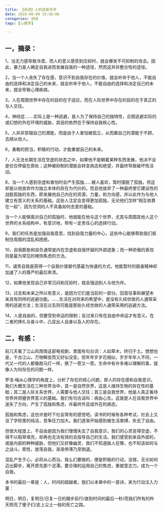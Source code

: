 ```yaml
---
title: 【阅读】人的自我寻求
date: 2016-08-09 15:58:06
categories: 阅读
tags: [心理学]

---
```

## 一，摘录：

1，当无力感导致冷漠，而人的意义感受到压抑时，就会爆发不可抑制的攻击。因此，暴力是人确定自我进而发展自我的一种途径，然而这并非整合性的途径。

2，当一个人丧失了存在感，意识不到自我存在的价值，就会听命于他人，不能自由的选择和决定自己的未来，就会听命于他人，不能自由的选择和决定自己的未来，就会导致心理疾病。

<!--more-->

3，人在周围世界中存在的目的在于适应，而在人际世界中存在的目的在于真正的与人交往。

4，神经症.......实际上是一种逃避，是人为了保持自己的独特性，企图逃避实际的或幻想的外在环境的威胁，其目的依然在于保持自我核心性。

5，人并非禁锢自己的潜能，而是由于人害怕被孤立，从而置自己的潜能于不顾，去顺从他人。

6，勇敢的担当，积极的行动，才能重塑自己的未来。

7，人无法长期生活在空虚的状态之中，如果他不是朝着某种东西发展，他决不会是仅仅停留在原处；这种被抑制的潜能会转变病态和绝望，并最终导致破坏性活动。

8，当一个人感到空虚和害怕时会产生孤独......被人喜欢，暂时摆脱了孤独，但这却是以他放弃作为独立本体的存在为代价的。而且他放弃了一种最终使它建设性的战胜孤独的东西，即发展他自己内在的资源，力量，和方向感，并以此作为与他人建立有意义的关系的基础。这些人注定会变得更加孤独，无论他们怎样“相互依靠在一起“，因为空洞的人不具备如何去爱的基础。

当一个人能够面对自己的孤独时，他就能在他与这个世界，尤其与周围其他人这个世界的关系结构中，有意识地，带有一定责任心的选择行动。

9，我们的任务是加强自我意思，找到自我力量的中心，这些中心能够帮助我们抵制住周围的混乱和困惑。

10，自我膨胀和自负通常是内在空虚和自我怀疑的外部迹象；而一种骄傲的表现则是最为常见的掩饰焦虑的方法。

11，谴责自我是获得一个自我价值替代感最为快速的方式。他能暂时的振奋精神却加速了人的尊严的最后奔溃。

12，如果他发现自己非常沉闷和压抑时，就会强迫别人与他为伴。

13，过去和未来之所以有意义，是因为它们是当前的一部分。回首往事和展望未来具有同样的逃避功能。......生活在对将来的希望中，是没有久经世故的人通常采用的逃避方法；生活在过去则可能是那些久经世故的人通常采用的逃避方法。

14，人是自由的，但要受到命运的限制；反过来只有在自由中命运才有意义。在二者的挣扎与奋斗中，凸显出人自身以及人的存在。

##  二，有感：

前几天看了江山风雨情这部电视剧，里面有句台词：人如草木，终归于土。想想也是，千古江山，万物瞬变而又好似没变。但年年岁岁花相似，岁岁年年人不同，一代又一代的人都像跑马灯一样，换了一茬又一茬。生命中有许多难以理解的事，就像人为何存在的问题一样。

罗洛·梅从心理学的角度上，分析了存在的核心问题，即人的存在感和自我意识。我们大概生活在三种世界当中，其一是自然世界，这是人维持生物的存在性的基础；其二是人际关系世界，人需要与他人交往；其三是自我世界，他是人真正看待世界并把握世界意义的基础。我们有句古话叫：病由心生。这就是人在自我世界中迷失了方向，产生了孤独和焦虑，并最终外显成外在的病态。

孤独和焦虑，这也许是时下社会常有的感觉吧。读书的时候有各种考试，社会上又没了学校里的纯洁，竞争压力加大。我们逐渐开始感到被生活束缚，失去了自由。

但很大程度上，不自由是因为我们慢慢失去了自我意识，我们的心灵变得空虚，不得不以稻草填充，却再也无法有效的去指导自己的生活。我们感受到来自外部的，或是内部的种种威胁，但他们又好像幽灵，我们不知道敌人在哪，也不知该如何与之战斗。索性，放荡自我，渐渐停滞乃至倒退。

混乱产生于心，必将从心而治。我么们要做的，便是积极的行动，没错，无论如何迈出脚步，离开原先那个泥潭。要合理的运用自己的焦虑，重塑意志力。成为一个自我。

本书的最后一章是：人，时间的超越者。我们以本章中的一首诗，来为行动注入力量：

明日，明日，复明日/日复一日的蹑步前行/直到时间的最后一秒/而我们所有的昨天照亮了傻子们/走上尘土一般的死亡之路。